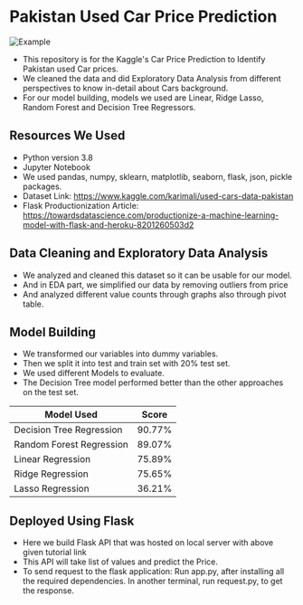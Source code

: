 # Pakistan Used Car Price Prediction

![Example](https://user-images.githubusercontent.com/39486938/95116657-c9deaa80-0760-11eb-923c-adc3eb1bc8a9.PNG)

* This repository is for the Kaggle's Car Price Prediction to Identify Pakistan used Car prices.
* We cleaned the data and did Exploratory Data Analysis from different perspectives to know in-detail about Cars background.
* For our model building, models we used are Linear, Ridge Lasso, Random Forest and Decision Tree Regressors.


## Resources We Used
* Python version 3.8
* Jupyter Notebook
* We used pandas, numpy, sklearn, matplotlib, seaborn, flask, json, pickle packages.
* Dataset Link: https://www.kaggle.com/karimali/used-cars-data-pakistan
* Flask Productionization Article: https://towardsdatascience.com/productionize-a-machine-learning-model-with-flask-and-heroku-8201260503d2


## Data Cleaning and Exploratory Data Analysis
* We analyzed and cleaned this dataset so it can be usable for our model.
* And in EDA part, we simplified our data by removing outliers from price
* And analyzed different value counts through graphs also through pivot table.


## Model Building
* We transformed our variables into dummy variables.
* Then we split it into test and train set with 20% test set.
* We used different Models to evaluate.
* The Decision Tree model performed better than the other approaches on the test set. 

Model Used | Score
------------ | -------------
Decision Tree Regression | 90.77%
Random Forest Regression | 89.07%
Linear Regression | 75.89%
Ridge Regression | 75.65%
Lasso Regression | 36.21%


## Deployed Using Flask

* Here we build Flask API that was hosted on local server with above given tutorial link
* This API will take list of values and predict the Price.
* To send request to the flask application:
    Run app.py, after installing all the required dependencies.
    In another terminal, run request.py, to get the response.
